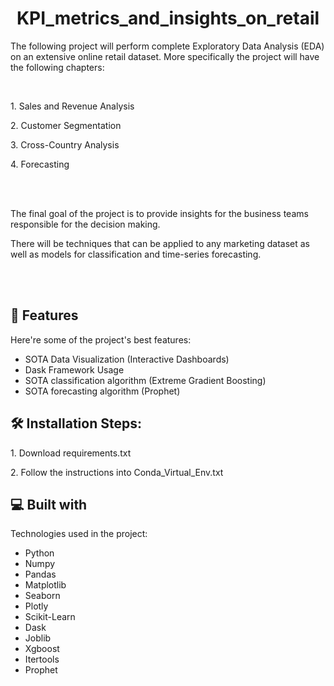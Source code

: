 <h1 align="center" id="title">KPI_metrics_and_insights_on_retail</h1>

<p id="description">The following project will perform complete Exploratory Data Analysis (EDA) on an extensive online retail dataset. More specifically the project will have the following chapters:</p>
<br>
    
<p>1. Sales and Revenue Analysis</p>
<p>2. Customer Segmentation</p>
<p>3. Cross-Country Analysis</p>
<p>4. Forecasting</p>
<br>
<br>
<p>The final goal of the project is to provide insights for the business teams responsible for the decision making.</p>
<p>There will be techniques that can be applied to any marketing dataset as well as models for classification and time-series forecasting.</p> 

<br>
<br>
<h2>🧐 Features</h2>

Here're some of the project's best features:

*   SOTA Data Visualization (Interactive Dashboards)
*   Dask Framework Usage
*   SOTA classification algorithm (Extreme Gradient Boosting)
*   SOTA forecasting algorithm (Prophet)

<h2>🛠️ Installation Steps:</h2>

<p>1. Download requirements.txt</p>

<p>2. Follow the instructions into Conda_Virtual_Env.txt</p>

  
  
<h2>💻 Built with</h2>

Technologies used in the project:

*   Python
*   Numpy
*   Pandas
*   Matplotlib
*   Seaborn
*   Plotly
*   Scikit-Learn
*   Dask
*   Joblib
*   Xgboost
*   Itertools
*   Prophet
